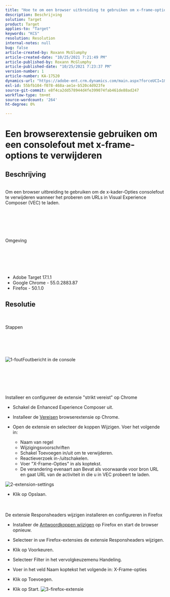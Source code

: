 ```yaml
---
title: "Hoe te om een browser uitbreiding te gebruiken om x-frame-options consolefout te verwijderen"
description: Beschrijving
solution: Target
product: Target
applies-to: "Target"
keywords: "KCS"
resolution: Resolution
internal-notes: null
bug: false
article-created-by: Roxann McGlumphy
article-created-date: "10/25/2021 7:21:49 PM"
article-published-by: Roxann McGlumphy
article-published-date: "10/25/2021 7:23:37 PM"
version-number: 1
article-number: KA-17520
dynamics-url: "https://adobe-ent.crm.dynamics.com/main.aspx?forceUCI=1&pagetype=entityrecord&etn=knowledgearticle&id=833768cb-c835-ec11-b6e6-000d3a3485ea"
exl-id: 55bfb104-f078-468a-ae1e-b520c4d923fe
source-git-commit: e8f4ca2dd578944d4fe399074fab461de88ad247
workflow-type: tm+mt
source-wordcount: '264'
ht-degree: 0%

---
```


# Een browserextensie gebruiken om een consolefout met x-frame-options te verwijderen

## Beschrijving

<br>Om een browser uitbreiding te gebruiken om de x-kader-Opties consolefout te verwijderen wanneer het proberen om URLs in Visual Experience Composer (VEC) te laden.<br><br><br> <br><br> <br><br>Omgeving<br><br><br><br> <br><br>
- Adobe Target 17.1.1
- Google Chrome - 55.0.2883.87
- Firefox - 50.1.0



## Resolutie

<br><br>Stappen<br><br><br><br><br><br>![1-fout](https://helpx.adobe.com/content/dam/help/en/target/kb/how-to-use-a-browser-extension-to-remove-x-frame-options-console/jcr%3acontent/main-pars/image/1-errormessage.jpg "1-fout")Foutbericht in de console<br><br><br><br><br> <br><br>Installeer en configureer de extensie &quot;strikt vereist&quot; op Chrome
- Schakel de Enhanced Experience Composer uit.


- Installeer de [Vereisen](https://chrome.google.com/webstore/detail/requestly/mdnleldcmiljblolnjhpnblkcekpdkpa?hl=en) browserextensie op Chrome.


- Open de extensie en selecteer de koppen Wijzigen. Voer het volgende in:

   - Naam van regel
   - Wijzigingsvoorschriften
   - Schakel Toevoegen in/uit om te verwijderen.
   - Reactieverzoek in-/uitschakelen.
   - Voer &quot;X-Frame-Opties&quot; in als koptekst.
   - De verandering evenaart aan Bevat als voorwaarde voor bron URL en gaat URL van de activiteit in die u in VEC probeert te laden.

![2-extension-settings](https://helpx.adobe.com/content/dam/help/en/target/kb/how-to-use-a-browser-extension-to-remove-x-frame-options-console/jcr%3acontent/main-pars/procedure/proc_par/step_2/step_par/image/2-extension-settings.png "2-extension-settings")


- Klik op Opslaan.



 <br><br>De extensie Responsheaders wijzigen installeren en configureren in Firefox
- Installeer de [Antwoordkoppen wijzigen](https://addons.mozilla.org/en-us/firefox/addon/modify-response-headers/) op Firefox en start de browser opnieuw.


- Selecteer in uw Firefox-extensies de extensie Responsheaders wijzigen.


- Klik op Voorkeuren.


- Selecteer Filter in het vervolgkeuzemenu Handeling.


- Voer in het veld Naam koptekst het volgende in: X-Frame-opties


- Klik op Toevoegen.


- Klik op Start.
   ![3-firefox-extensie](https://helpx.adobe.com/content/dam/help/en/target/kb/how-to-use-a-browser-extension-to-remove-x-frame-options-console/jcr%3acontent/main-pars/procedure_1532616470/proc_par/step_1817832849/step_par/image/3-firefox-extension.png "3-firefox-extensie")

